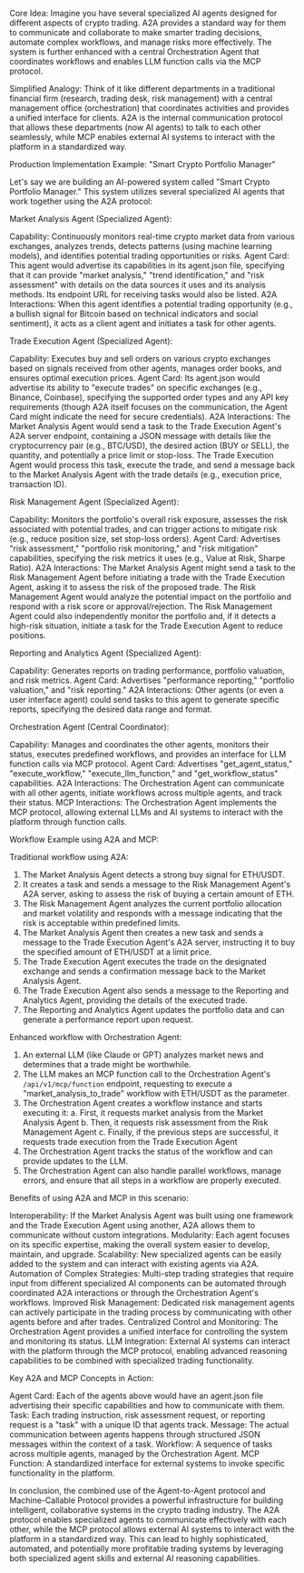 Core Idea: Imagine you have several specialized AI agents designed for different aspects of crypto trading. A2A provides a standard way for them to communicate and collaborate to make smarter trading decisions, automate complex workflows, and manage risks more effectively. The system is further enhanced with a central Orchestration Agent that coordinates workflows and enables LLM function calls via the MCP protocol.

Simplified Analogy: Think of it like different departments in a traditional financial firm (research, trading desk, risk management) with a central management office (orchestration) that coordinates activities and provides a unified interface for clients. A2A is the internal communication protocol that allows these departments (now AI agents) to talk to each other seamlessly, while MCP enables external AI systems to interact with the platform in a standardized way.

Production Implementation Example: "Smart Crypto Portfolio Manager"

Let's say we are building an AI-powered system called "Smart Crypto Portfolio Manager." This system utilizes several specialized AI agents that work together using the A2A protocol:

Market Analysis Agent (Specialized Agent):

Capability: Continuously monitors real-time crypto market data from various exchanges, analyzes trends, detects patterns (using machine learning models), and identifies potential trading opportunities or risks.
Agent Card: This agent would advertise its capabilities in its agent.json file, specifying that it can provide "market analysis," "trend identification," and "risk assessment" with details on the data sources it uses and its analysis methods. Its endpoint URL for receiving tasks would also be listed.
A2A Interactions: When this agent identifies a potential trading opportunity (e.g., a bullish signal for Bitcoin based on technical indicators and social sentiment), it acts as a client agent and initiates a task for other agents.

Trade Execution Agent (Specialized Agent):

Capability: Executes buy and sell orders on various crypto exchanges based on signals received from other agents, manages order books, and ensures optimal execution prices.
Agent Card: Its agent.json would advertise its ability to "execute trades" on specific exchanges (e.g., Binance, Coinbase), specifying the supported order types and any API key requirements (though A2A itself focuses on the communication, the Agent Card might indicate the need for secure credentials).
A2A Interactions: The Market Analysis Agent would send a task to the Trade Execution Agent's A2A server endpoint, containing a JSON message with details like the cryptocurrency pair (e.g., BTC/USD), the desired action (BUY or SELL), the quantity, and potentially a price limit or stop-loss. The Trade Execution Agent would process this task, execute the trade, and send a message back to the Market Analysis Agent with the trade details (e.g., execution price, transaction ID).

Risk Management Agent (Specialized Agent):

Capability: Monitors the portfolio's overall risk exposure, assesses the risk associated with potential trades, and can trigger actions to mitigate risk (e.g., reduce position size, set stop-loss orders).
Agent Card: Advertises "risk assessment," "portfolio risk monitoring," and "risk mitigation" capabilities, specifying the risk metrics it uses (e.g., Value at Risk, Sharpe Ratio).
A2A Interactions:
The Market Analysis Agent might send a task to the Risk Management Agent before initiating a trade with the Trade Execution Agent, asking it to assess the risk of the proposed trade. The Risk Management Agent would analyze the potential impact on the portfolio and respond with a risk score or approval/rejection.
The Risk Management Agent could also independently monitor the portfolio and, if it detects a high-risk situation, initiate a task for the Trade Execution Agent to reduce positions.

Reporting and Analytics Agent (Specialized Agent):

Capability: Generates reports on trading performance, portfolio valuation, and risk metrics.
Agent Card: Advertises "performance reporting," "portfolio valuation," and "risk reporting."
A2A Interactions: Other agents (or even a user interface agent) could send tasks to this agent to generate specific reports, specifying the desired data range and format.

Orchestration Agent (Central Coordinator):

Capability: Manages and coordinates the other agents, monitors their status, executes predefined workflows, and provides an interface for LLM function calls via MCP protocol.
Agent Card: Advertises "get_agent_status," "execute_workflow," "execute_llm_function," and "get_workflow_status" capabilities.
A2A Interactions: The Orchestration Agent can communicate with all other agents, initiate workflows across multiple agents, and track their status.
MCP Interactions: The Orchestration Agent implements the MCP protocol, allowing external LLMs and AI systems to interact with the platform through function calls.

Workflow Example using A2A and MCP:

Traditional workflow using A2A:
1. The Market Analysis Agent detects a strong buy signal for ETH/USDT.
2. It creates a task and sends a message to the Risk Management Agent's A2A server, asking to assess the risk of buying a certain amount of ETH.
3. The Risk Management Agent analyzes the current portfolio allocation and market volatility and responds with a message indicating that the risk is acceptable within predefined limits.
4. The Market Analysis Agent then creates a new task and sends a message to the Trade Execution Agent's A2A server, instructing it to buy the specified amount of ETH/USDT at a limit price.
5. The Trade Execution Agent executes the trade on the designated exchange and sends a confirmation message back to the Market Analysis Agent.
6. The Trade Execution Agent also sends a message to the Reporting and Analytics Agent, providing the details of the executed trade.
7. The Reporting and Analytics Agent updates the portfolio data and can generate a performance report upon request.

Enhanced workflow with Orchestration Agent:
1. An external LLM (like Claude or GPT) analyzes market news and determines that a trade might be worthwhile.
2. The LLM makes an MCP function call to the Orchestration Agent's `/api/v1/mcp/function` endpoint, requesting to execute a "market_analysis_to_trade" workflow with ETH/USDT as the parameter.
3. The Orchestration Agent creates a workflow instance and starts executing it:
   a. First, it requests market analysis from the Market Analysis Agent
   b. Then, it requests risk assessment from the Risk Management Agent
   c. Finally, if the previous steps are successful, it requests trade execution from the Trade Execution Agent
4. The Orchestration Agent tracks the status of the workflow and can provide updates to the LLM.
5. The Orchestration Agent can also handle parallel workflows, manage errors, and ensure that all steps in a workflow are properly executed.

Benefits of using A2A and MCP in this scenario:

Interoperability: If the Market Analysis Agent was built using one framework and the Trade Execution Agent using another, A2A allows them to communicate without custom integrations.
Modularity: Each agent focuses on its specific expertise, making the overall system easier to develop, maintain, and upgrade.
Scalability: New specialized agents can be easily added to the system and can interact with existing agents via A2A.
Automation of Complex Strategies: Multi-step trading strategies that require input from different specialized AI components can be automated through coordinated A2A interactions or through the Orchestration Agent's workflows.
Improved Risk Management: Dedicated risk management agents can actively participate in the trading process by communicating with other agents before and after trades.
Centralized Control and Monitoring: The Orchestration Agent provides a unified interface for controlling the system and monitoring its status.
LLM Integration: External AI systems can interact with the platform through the MCP protocol, enabling advanced reasoning capabilities to be combined with specialized trading functionality.

Key A2A and MCP Concepts in Action:

Agent Card: Each of the agents above would have an agent.json file advertising their specific capabilities and how to communicate with them.
Task: Each trading instruction, risk assessment request, or reporting request is a "task" with a unique ID that agents track.
Message: The actual communication between agents happens through structured JSON messages within the context of a task.
Workflow: A sequence of tasks across multiple agents, managed by the Orchestration Agent.
MCP Function: A standardized interface for external systems to invoke specific functionality in the platform.

In conclusion, the combined use of the Agent-to-Agent protocol and Machine-Callable Protocol provides a powerful infrastructure for building intelligent, collaborative systems in the crypto trading industry. The A2A protocol enables specialized agents to communicate effectively with each other, while the MCP protocol allows external AI systems to interact with the platform in a standardized way. This can lead to highly sophisticated, automated, and potentially more profitable trading systems by leveraging both specialized agent skills and external AI reasoning capabilities.
